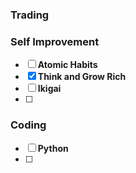 
### Trading 










### Self Improvement

- [ ] **Atomic Habits**
- [x] **Think and Grow Rich**
- [ ] **Ikigai**
- [ ] 




### Coding

- [ ] **Python**
- [ ] 
